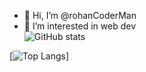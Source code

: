 - 👋 Hi, I’m @rohanCoderMan
- 👀 I’m interested in web dev<br>
![GitHub stats](https://github-readme-stats.vercel.app/api?username=rohanCoderMan&show_icons=true&theme=radical)

[![Top Langs](https://github-readme-stats.vercel.app/api/top-langs/?username=rohanCoderMan)]
